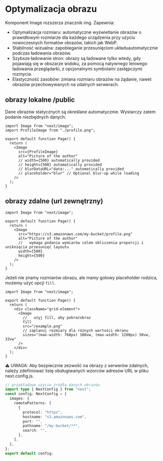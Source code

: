 # Optymalizacja obrazu

Komponent Image rozszerza znacznik img. Zapewnia:

- Optymalizacja rozmiaru: automatyczne wyświetlanie obrazów o prawidłowym rozmiarze dla każdego urządzenia przy użyciu nowoczesnych formatów obrazów, takich jak WebP.
- Stabilność wizualna: zapobieganie przesunięciom układuautomatycznie podczas ładowania obrazów.
- Szybsze ładowanie stron: obrazy są ładowane tylko wtedy, gdy pojawiają się w obszarze widoku, za pomocą natywnego leniwego ładowania przeglądarki, z opcjonalnymi symbolami zastępczymi rozmycia.
- Elastyczność zasobów: zmiana rozmiaru obrazów na żądanie, nawet obrazów przechowywanych na zdalnych serwerach.

## obrazy lokalne /public

Dane obrazów statycznych są określane automatycznie. Wystarczy zatem podanie niezbędnych danych:

```tsx
import Image from "next/image";
import ProfileImage from "./profile.png";

export default function Page() {
  return (
    <Image
      src={ProfileImage}
      alt="Picture of the author"
      // width={500} automatically provided
      // height={500} automatically provided
      // blurDataURL="data:..." automatically provided
      // placeholder="blur" // Optional blur-up while loading
    />
  );
}
```

## obrazy zdalne (url zewnętrzny)

```tsx
import Image from "next/image";

export default function Page() {
  return (
    <Image
      src="https://s3.amazonaws.com/my-bucket/profile.png"
      alt="Picture of the author"
      //   wymaga podania wymiarów celem obliczenia proporcji i uniknięcia przesunięć layoutu
      width={500}
      height={500}
    />
  );
}
```

Jeżeli nie znamy rozmiarów obrazu, ale mamy gotowy placeholder rodzica, możemy użyć opcji `fill`.

```tsx
import Image from "next/image";

export default function Page() {
  return (
    <div className="grid-element">
      <Image
        //   użyj fill, aby pobraćobraz
        fill
        src="/example.png"
        // zaplanuj rozmiary dla różnych wartości ekranu
        sizes="(max-width: 768px) 100vw, (max-width: 1200px) 50vw, 33vw"
      />
    </div>
  );
}
```

⚠️ UWAGA: Aby bezpiecznie zezwolić na obrazy z serwerów zdalnych, należy zdefiniować listę obsługiwanych wzorców adresów URL w pliku next.config.js.

```ts
// przykładowe użycie źródła danych obrazów
import type { NextConfig } from "next";
const config: NextConfig = {
  images: {
    remotePatterns: [
      {
        protocol: "https",
        hostname: "s3.amazonaws.com",
        port: "",
        pathname: "/my-bucket/**",
        search: "",
      },
    ],
  },
};
export default config;
```
